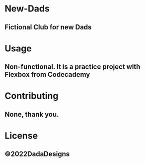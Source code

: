 # New-Dads
## Fictional Club for new Dads

# Usage
## Non-functional. It is a practice project with Flexbox from Codecademy

# Contributing 
## None, thank you.

# License
## ©2022DadaDesigns
